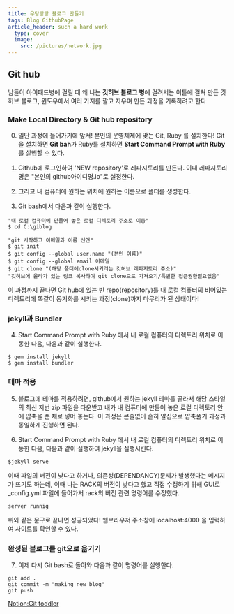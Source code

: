 ```yaml
---
title: 우당탕탕 블로그 만들기
tags: Blog GithubPage
article_header: such a hard work 
  type: cover
  image:
    src: /pictures/network.jpg
---
```


## Git hub

남들이 아이패드병에 걸릴 때
왜 나는 **깃허브 블로그 병**에 걸려서는
이틀에 걸쳐 만든 깃허브 블로그,
윈도우에서 여러 가지를 깔고 지우며 만든 과정을 기록하려고 한다

### Make Local Directory & Git hub repository

0. 일단 과정에 들어가기에 앞서! 본인의 운영체제에 맞는
   Git, Ruby 를 설치한다!
   Git을 설치하면 **Git bah**가
   Ruby를 설치하면 **Start Command Prompt with Ruby**를 실행할 수 있다.

1. Github에 로그인하여 'NEW repository'로 레파지토리를 만든다.
   이때 레파지토리명은 "본인의 github아이디명.io"로 설정한다.
2. 그리고 내 컴퓨터에 원하는 위치에 원하는 이름으로 폴더를 생성한다.
3. Git bash에서 다음과 같이 실행한다.

```
"내 로컬 컴퓨터에 만들어 놓은 로컬 디렉토리 주소로 이동"
$ cd C:\giblog

"git 시작하고 이메일과 이름 선언"
$ git init
$ git config --global user.name "(본인 이름)"
$ git config --global email 이메일
$ git clone "(해당 폴더에clone시키려는 깃허브 레파지토리 주소)"
"깃허브에 올라가 있는 링크 복사하여 git clone으로 가져오기/특별한 접근권한필요없음"
```

이 과정까지 끝나면
Git hub에 있는 빈 repo(repository)를
내 로컬 컴퓨터의 비어있는 디렉토리에
똑같이 동기화를 시키는 과정(clone)까지 마무리가 된 상태이다!

### jekyll과 Bundler

4. Start Command Prompt with Ruby 에서 내 로컬 컴퓨터의 디렉토리 위치로 이동한 다음,
   다음과 같이 실행한다.

```
$ gem install jekyll
$ gem install bundler
```

### 테마 적용

5. 블로그에 테마를 적용하려면, github에서 원하는 jekyll 테마를 골라서 해당 스타일의 최신 저번 zip 파일을 다운받고 내가 내 컴퓨터에 만들어 놓은 로컬 디렉토리 안에 압축을 푼 채로 넣어 놓는다.
   이 과정은 콘솔없이 흔히 알집으로 압축풀기 과정과 동일하게 진행하면 된다.

6. Start Command Prompt with Ruby 에서 내 로컬 컴퓨터의 디렉토리 위치로 이동한 다음, 다음과 같이 실행하여 jekyll을 실행시킨다.

```
$jekyll serve
```

이때 파일의 버전이 낮다고 하거나, 의존성(DEPENDANCY)문제가 발생했다는 메시지가
뜨기도 하는데, 이때 나는 RACK의 버전이 낮다고 했고 직접 수정하기 위해
GUI로 \_config.yml 파일에 들어가서 rack의 버전 관련 명령어를 수정했다.

```
server runnig
```

위와 같은 문구로 끝나면 성공되었다!
웹브라우저 주소창에 localhost:4000 을 입력하여 사이트를 확인할 수 있다.

### 완성된 블로그를 git으로 옮기기

7. 이제 다시 Git bash로 돌아와 다음과 같이 명령어를 실행한다.

```
git add .
git commit -m "making new blog"
git push
```

[Notion:Git toddler](https://www.notion.so/iamlucia/Git-Toddler-1-1f38831536684ed29f36aa99e3573ea5)
